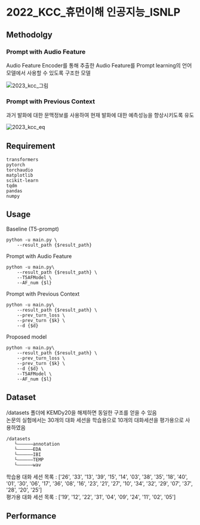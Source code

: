 # 2022_KCC_휴먼이해 인공지능_ISNLP

## Methodolgy

<h3>Prompt with Audio Feature</h3>  
Audio Feature Encoder를 통해 추출한 Audio Feature를 Prompt learning의 언어모델에서 사용할 수 있도록 구조한 모델  

![2023_kcc_그림](https://user-images.githubusercontent.com/44080708/231979196-05943962-ffd6-41fb-bf57-b0b19678d127.jpg)

<h3>Prompt with Previous Context</h3> 
과거 발화에 대한 문맥정보를 사용하여 현재 발화에 대한 예측성능을 향상시키도록 유도  

![2023_kcc_eq](https://user-images.githubusercontent.com/44080708/231981520-684da9ef-a441-42c1-928b-c899ae9f5aa1.JPG)


## Requirement

    transformers
    pytorch
    torchaudio
    matplotlib
    scikit-learn
    tqdm
    pandas
    numpy

## Usage

Baseline (T5-prompt)  

    python -u main.py \
        --result_path {$result_path} 
        

Prompt with Audio Feature 

    python -u main.py\
        --result_path {$result_path} \
        --T5AFModel \
        --AF_num {$l} 
        

Prompt with Previous Context

    python -u main.py\
        --result_path {$result_path} \
        --prev_turn_loss \
        --prev_turn {$k} \
        --d {$d}
        

Proposed model

    python -u main.py\
        --result_path {$result_path} \
        --prev_turn_loss \
        --prev_turn {$k} \
        --d {$d} \
        --T5AFModel \
        --AF_num {$l} 
        
        
## Dataset
/datasets 폴더에 KEMDy20을 해제하면 동일한 구조를 얻을 수 있음  
논문의 실험에서는 30개의 대화 세션을 학습용으로 10개의 대화세션을 평가용으로 사용하였음  

    /datasets
       └——————annotation
       └——————EDA
       └——————IBI
       └——————TEMP
       └——————wav
         
학습용 대화 세션 목록 : ['26', '33', '13', '39', '15', '14', '03', '38', '35', '18', '40', '01', '30', '06', '17', '36', '08', '16', '23', '21', '27', '10', '34', '32', '29', '07', '37', '28', '20', '25']  
평가용 대화 세션 목록 : ['19', '12', '22', '31', '04', '09', '24', '11', '02', '05']
        
## Performance

